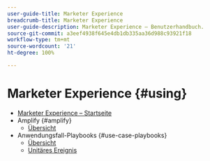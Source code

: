 ```yaml
---
user-guide-title: Marketer Experience
breadcrumb-title: Marketer Experience
user-guide-description: Marketer Experience – Benutzerhandbuch.
source-git-commit: a3eef4938f645e4db1db335aa36d988c93921f18
workflow-type: tm+mt
source-wordcount: '21'
ht-degree: 100%

---
```



# Marketer Experience {#using}

+ [Marketer Experience – Startseite](home.md)
+ Amplify {#amplify}
   + [Übersicht](amplify/overview.md)
+ Anwendungsfall-Playbooks {#use-case-playbooks}
   + [Übersicht](use-case-playbooks/overview.md)
   + [Unitäres Ereignis](use-case-playbooks/unitary-event.md)
